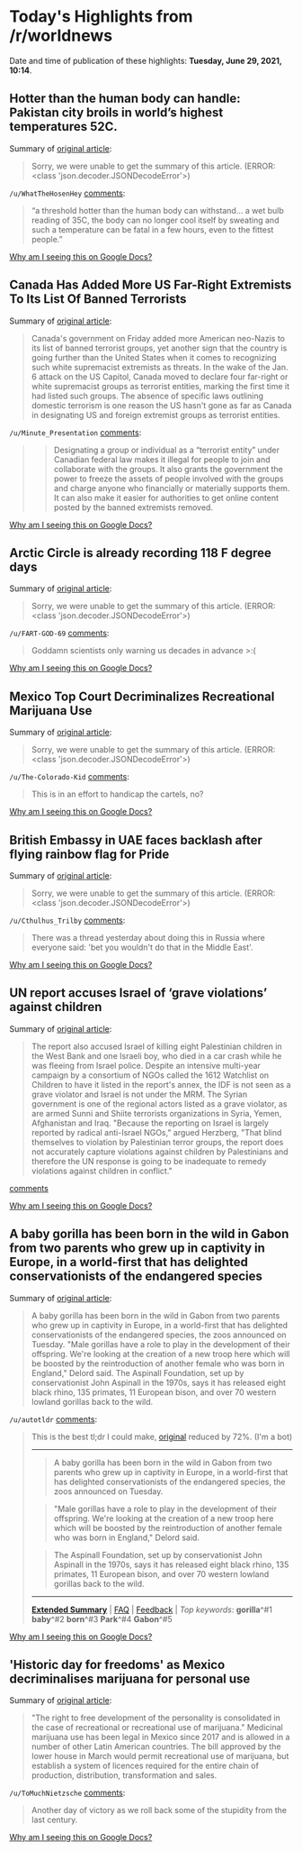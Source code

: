 # Today's Highlights from /r/worldnews

Date and time of publication of these highlights: **Tuesday, June 29, 2021, 10:14**.

## Hotter than the human body can handle: Pakistan city broils in world’s highest temperatures 52C.

Summary of [original article](https://www.telegraph.co.uk/global-health/climate-and-people/hotter-human-body-can-handle-pakistan-city-broils-worlds-highest/):

> Sorry, we were unable to get the summary of this article. (ERROR: <class 'json.decoder.JSONDecodeError'>)

`/u/WhatTheHosenHey` [comments](https://www.reddit.com/r/worldnews/comments/oa7d0t/hotter_than_the_human_body_can_handle_pakistan/):

>  “a threshold hotter than the human body can withstand… a wet bulb reading of 35C, the body can no longer cool itself by sweating and such a temperature can be fatal in a few hours, even to the fittest people.”

[Why am I seeing this on Google Docs?](https://docs.google.com/document/d/1Dc6We63vOXIZsc0op-Bt4abqkYjXzOigalQqFxmvvbM/edit?usp=sharing)

## Canada Has Added More US Far-Right Extremists To Its List Of Banned Terrorists

Summary of [original article](https://www.buzzfeednews.com/article/christopherm51/canada-terror-three-percenters):

> Canada's government on Friday added more American neo-Nazis to its list of banned terrorist groups, yet another sign that the country is going further than the United States when it comes to recognizing such white supremacist extremists as threats. In the wake of the Jan. 6 attack on the US Capitol, Canada moved to declare four far-right or white supremacist groups as terrorist entities, marking the first time it had listed such groups. The absence of specific laws outlining domestic terrorism is one reason the US hasn't gone as far as Canada in designating US and foreign extremist groups as terrorist entities.

`/u/Minute_Presentation` [comments](https://www.reddit.com/r/worldnews/comments/oa8jkk/canada_has_added_more_us_farright_extremists_to/):

> >Designating a group or individual as a “terrorist entity” under Canadian federal law makes it illegal for people to join and collaborate with the groups. It also grants the government the power to freeze the assets of people involved with the groups and charge anyone who financially or materially supports them. It can also make it easier for authorities to get online content posted by the banned extremists removed.

[Why am I seeing this on Google Docs?](https://docs.google.com/document/d/1Dc6We63vOXIZsc0op-Bt4abqkYjXzOigalQqFxmvvbM/edit?usp=sharing)

## Arctic Circle is already recording 118 F degree days

Summary of [original article](https://www.livescience.com/arctic-circle-siberia-hot-day-2021.html):

> Sorry, we were unable to get the summary of this article. (ERROR: <class 'json.decoder.JSONDecodeError'>)

`/u/FART-GOD-69` [comments](https://www.reddit.com/r/worldnews/comments/o9xa9k/arctic_circle_is_already_recording_118_f_degree/):

> Goddamn scientists only warning us decades in advance >:(

[Why am I seeing this on Google Docs?](https://docs.google.com/document/d/1Dc6We63vOXIZsc0op-Bt4abqkYjXzOigalQqFxmvvbM/edit?usp=sharing)

## Mexico Top Court Decriminalizes Recreational Marijuana Use

Summary of [original article](https://www.barrons.com/news/mexico-supreme-court-decriminalizes-recreational-marijuana-use-01624911307):

> Sorry, we were unable to get the summary of this article. (ERROR: <class 'json.decoder.JSONDecodeError'>)

`/u/The-Colorado-Kid` [comments](https://www.reddit.com/r/worldnews/comments/o9uhmt/mexico_top_court_decriminalizes_recreational/):

> This is in an effort to handicap the cartels, no?

[Why am I seeing this on Google Docs?](https://docs.google.com/document/d/1Dc6We63vOXIZsc0op-Bt4abqkYjXzOigalQqFxmvvbM/edit?usp=sharing)

## British Embassy in UAE faces backlash after flying rainbow flag for Pride

Summary of [original article](https://www.independent.co.uk/news/world/middle-east/british-embassy-uae-pride-flag-b1874493.html):

> Sorry, we were unable to get the summary of this article. (ERROR: <class 'json.decoder.JSONDecodeError'>)

`/u/Cthulhus_Trilby` [comments](https://www.reddit.com/r/worldnews/comments/oa72fo/british_embassy_in_uae_faces_backlash_after/):

> There was a thread yesterday about doing this in Russia where everyone said: 'bet you wouldn't do that in the Middle East'.

[Why am I seeing this on Google Docs?](https://docs.google.com/document/d/1Dc6We63vOXIZsc0op-Bt4abqkYjXzOigalQqFxmvvbM/edit?usp=sharing)

## UN report accuses Israel of ‘grave violations’ against children

Summary of [original article](https://www.timesofisrael.com/un-report-accuses-israel-of-grave-violations-against-children/):

> The report also accused Israel of killing eight Palestinian children in the West Bank and one Israeli boy, who died in a car crash while he was fleeing from Israel police. Despite an intensive multi-year campaign by a consortium of NGOs called the 1612 Watchlist on Children to have it listed in the report's annex, the IDF is not seen as a grave violator and Israel is not under the MRM. The Syrian government is one of the regional actors listed as a grave violator, as are armed Sunni and Shiite terrorists organizations in Syria, Yemen, Afghanistan and Iraq. "Because the reporting on Israel is largely reported by radical anti-Israel NGOs," argued Herzberg, "That blind themselves to violation by Palestinian terror groups, the report does not accurately capture violations against children by Palestinians and therefore the UN response is going to be inadequate to remedy violations against children in conflict."

[comments](https://www.reddit.com/r/worldnews/comments/oa0s7o/un_report_accuses_israel_of_grave_violations/)

[Why am I seeing this on Google Docs?](https://docs.google.com/document/d/1Dc6We63vOXIZsc0op-Bt4abqkYjXzOigalQqFxmvvbM/edit?usp=sharing)

## A baby gorilla has been born in the wild in Gabon from two parents who grew up in captivity in Europe, in a world-first that has delighted conservationists of the endangered species

Summary of [original article](https://www.france24.com/en/live-news/20210629-captive-bred-gorillas-give-birth-in-the-wild-zoo):

> A baby gorilla has been born in the wild in Gabon from two parents who grew up in captivity in Europe, in a world-first that has delighted conservationists of the endangered species, the zoos announced on Tuesday. "Male gorillas have a role to play in the development of their offspring. We're looking at the creation of a new troop here which will be boosted by the reintroduction of another female who was born in England," Delord said. The Aspinall Foundation, set up by conservationist John Aspinall in the 1970s, says it has released eight black rhino, 135 primates, 11 European bison, and over 70 western lowland gorillas back to the wild.

`/u/autotldr` [comments](https://www.reddit.com/r/worldnews/comments/oa8ipx/a_baby_gorilla_has_been_born_in_the_wild_in_gabon/):

> This is the best tl;dr I could make, [original](https://www.france24.com/en/live-news/20210629-captive-bred-gorillas-give-birth-in-the-wild-zoo) reduced by 72%. (I'm a bot)
> *****
> > A baby gorilla has been born in the wild in Gabon from two parents who grew up in captivity in Europe, in a world-first that has delighted conservationists of the endangered species, the zoos announced on Tuesday.
> 
> > &quot;Male gorillas have a role to play in the development of their offspring. We&#039;re looking at the creation of a new troop here which will be boosted by the reintroduction of another female who was born in England,&quot; Delord said.
> 
> > The Aspinall Foundation, set up by conservationist John Aspinall in the 1970s, says it has released eight black rhino, 135 primates, 11 European bison, and over 70 western lowland gorillas back to the wild.
> 
> 
> *****
> [**Extended Summary**](http://np.reddit.com/r/autotldr/comments/oa8vw7/a_baby_gorilla_has_been_born_in_the_wild_in_gabon/) | [FAQ](http://np.reddit.com/r/autotldr/comments/31b9fm/faq_autotldr_bot/ "Version 2.02, ~585354 tl;drs so far.") | [Feedback](http://np.reddit.com/message/compose?to=%23autotldr "PM's and comments are monitored, constructive feedback is welcome.") | *Top* *keywords*: **gorilla**^#1 **baby**^#2 **born**^#3 **Park**^#4 **Gabon**^#5

[Why am I seeing this on Google Docs?](https://docs.google.com/document/d/1Dc6We63vOXIZsc0op-Bt4abqkYjXzOigalQqFxmvvbM/edit?usp=sharing)

## 'Historic day for freedoms' as Mexico decriminalises marijuana for personal use

Summary of [original article](https://www.abc.net.au/news/2021-06-29/mexico-supreme-court-decriminalises-marijuana-for-personal-use/100252604):

> "The right to free development of the personality is consolidated in the case of recreational or recreational use of marijuana." Medicinal marijuana use has been legal in Mexico since 2017 and is allowed in a number of other Latin American countries. The bill approved by the lower house in March would permit recreational use of marijuana, but establish a system of licences required for the entire chain of production, distribution, transformation and sales.

`/u/ToMuchNietzsche` [comments](https://www.reddit.com/r/worldnews/comments/oa285c/historic_day_for_freedoms_as_mexico/):

> Another day of victory as we roll back some of the stupidity from the last century.

[Why am I seeing this on Google Docs?](https://docs.google.com/document/d/1Dc6We63vOXIZsc0op-Bt4abqkYjXzOigalQqFxmvvbM/edit?usp=sharing)

